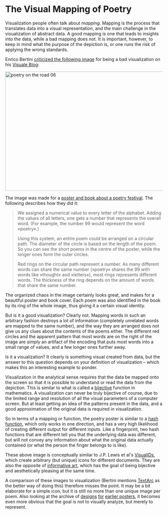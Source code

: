 # The Visual Mapping of Poetry

Visualization people often talk about <em>mapping</em>. Mapping is the process that translates data into a visual representation, and the main challenge in the visualization of abstract data. A good mapping is one that leads to insights into the data, while a bad mapping does not. It is important, however, to keep in mind what the purpose of the depiction is, or one runs the risk of applying the wrong standards.

Enrico Bertini <a href="http://diuf.unifr.ch/people/bertinie/visuale/2006/11/visual_poetry_mimicking_textar_1.html">criticized the following image</a> for being a bad visualization on his <a href="http://diuf.unifr.ch/people/bertinie/visuale/">Visuale Blog</a>:

<a href="http://www.esono.com/boris/projects/poetry06/"><img title="poetry on the road 06" src="https://media.eagereyes.org/media/attachments/poetry06_plakat-detail.png" alt="poetry on the road 06" width="539" height="382" /></a>

The image was made for a <a href="http://www.esono.com/boris/projects/poetry06/">poster and book about a poetry festival</a>. The following describes how they did it:

>	 We assigned a numerical value to every letter of the alphabet. Adding the values of all letters, one gets a number that represents the overall word. (For example, the number 99 would represent the word »poetry«.)
>	
>	 Using this system, an entire poem could be arranged on a circular path. The diameter of the circle is based on the length of the poem. So you can see the short poems in the centre of the poster, while the longer ones form the outer circles.
>	
>	Red rings on the circular path represent a number. As many different words can share the same number (»poetry« shares the 99 with words like »thought« and »letters«), most rings represents different words. The thickness of the ring depends on the amount of words that share the same number.

The organized chaos in the image certainly looks great, and makes for a beautiful poster and book cover. Each poem was also identified in the book by its ring of the whole image, thus giving it a certain visual identity.

But is it a good visualization? Clearly not. Mapping words in such an arbitrary fashion destroys a lot of information (completely unrelated words are mapped to the same number), and the way they are arranged does not give us any clues about the contents of the poems either. The different red circles and the apparent pattern that most words are on the right of the image are simply an artifact of the encoding that puts most words into a small range of values, and a few longer ones further away.

Is it a visualization? It clearly is something visual created from data, but the answer to this question depends on your definition of visualization – which makes this an interesting example to ponder.

Visualization in the analytical sense requires that the data be mapped onto the screen so that it is possible to understand or read the data from the depiction. This is similar to what is called a <a href="http://en.wikipedia.org/wiki/Bijective_function">bijective</a> function in mathematics. A visualization can never be truly bijective of course, due to the limited range and resolution of all the visual parameters of a computer screen. But at least getting an idea of the patterns present in the data, and a good approximation of the original data is required in visualization.

So in terms of a mapping or function, the poetry poster is similar to a <a href="http://en.wikipedia.org/wiki/Hash_function">hash function</a>, which only works in one direction, and has a very high likelihood of creating different output for different inputs. Like a fingerprint, two hash functions that are different tell you that the underlying data was different, but will not convey any information about what the original data actually contained (or what the person the finger belongs to is like).

These above image is conceptually similar to J.P. Lewis et al's <a href="http://scribblethink.org/Work/VisualIDs/visualids.html">VisualIDs</a>, which create arbitrary (but unique) icons for different documents. They are also the opposite of <a href="/blog/2006/informative-art">informative art</a>, which has the goal of being bijective and aesthetically pleasing at the same time.

A comparison of these images to visualization (Bertini mentions <a href="http://www.textarc.org/">TextArc</a> as the better way of doing this) therefore misses the point. It may be a bit elaborate for a simple icon, but it is still no more than one unique image per poem. Also looking at the archive of <a href="http://www.esono.com/boris/projects/poetry05/">designs</a> <a href="http://www.esono.com/boris/projects/poetry04/"> for</a> <a href="http://www.esono.com/boris/projects/poetry03/"> earlier </a> <a href="http://www.esono.com/boris/projects/poetry02/">posters</a>, it becomes even more obvious that the goal is not to visually analyze, but merely to represent.
